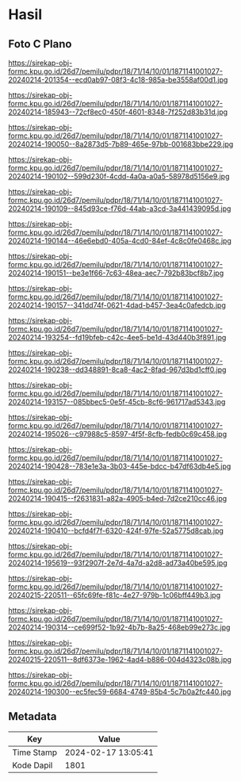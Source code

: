 # Hasil

## Foto C Plano

https://sirekap-obj-formc.kpu.go.id/26d7/pemilu/pdpr/18/71/14/10/01/1871141001027-20240214-201354--ecd0ab97-08f3-4c18-985a-be3558af00d1.jpg

https://sirekap-obj-formc.kpu.go.id/26d7/pemilu/pdpr/18/71/14/10/01/1871141001027-20240214-185943--72cf8ec0-450f-4601-8348-7f252d83b31d.jpg

https://sirekap-obj-formc.kpu.go.id/26d7/pemilu/pdpr/18/71/14/10/01/1871141001027-20240214-190050--8a2873d5-7b89-465e-97bb-001683bbe229.jpg

https://sirekap-obj-formc.kpu.go.id/26d7/pemilu/pdpr/18/71/14/10/01/1871141001027-20240214-190102--599d230f-4cdd-4a0a-a0a5-58978d5156e9.jpg

https://sirekap-obj-formc.kpu.go.id/26d7/pemilu/pdpr/18/71/14/10/01/1871141001027-20240214-190109--845d93ce-f76d-44ab-a3cd-3a441439095d.jpg

https://sirekap-obj-formc.kpu.go.id/26d7/pemilu/pdpr/18/71/14/10/01/1871141001027-20240214-190144--46e6ebd0-405a-4cd0-84ef-4c8c0fe0468c.jpg

https://sirekap-obj-formc.kpu.go.id/26d7/pemilu/pdpr/18/71/14/10/01/1871141001027-20240214-190151--be3e1f66-7c63-48ea-aec7-792b83bcf8b7.jpg

https://sirekap-obj-formc.kpu.go.id/26d7/pemilu/pdpr/18/71/14/10/01/1871141001027-20240214-190157--341dd74f-0621-4dad-b457-3ea4c0afedcb.jpg

https://sirekap-obj-formc.kpu.go.id/26d7/pemilu/pdpr/18/71/14/10/01/1871141001027-20240214-193254--fd19bfeb-c42c-4ee5-be1d-43d440b3f891.jpg

https://sirekap-obj-formc.kpu.go.id/26d7/pemilu/pdpr/18/71/14/10/01/1871141001027-20240214-190238--dd348891-8ca8-4ac2-8fad-967d3bd1cff0.jpg

https://sirekap-obj-formc.kpu.go.id/26d7/pemilu/pdpr/18/71/14/10/01/1871141001027-20240214-193157--085bbec5-0e5f-45cb-8cf6-961717ad5343.jpg

https://sirekap-obj-formc.kpu.go.id/26d7/pemilu/pdpr/18/71/14/10/01/1871141001027-20240214-195026--c97988c5-8597-4f5f-8cfb-fedb0c69c458.jpg

https://sirekap-obj-formc.kpu.go.id/26d7/pemilu/pdpr/18/71/14/10/01/1871141001027-20240214-190428--783e1e3a-3b03-445e-bdcc-b47df63db4e5.jpg

https://sirekap-obj-formc.kpu.go.id/26d7/pemilu/pdpr/18/71/14/10/01/1871141001027-20240214-190415--f2631831-a82a-4905-b4ed-7d2ce210cc46.jpg

https://sirekap-obj-formc.kpu.go.id/26d7/pemilu/pdpr/18/71/14/10/01/1871141001027-20240214-190410--bcfd4f7f-6320-424f-97fe-52a5775d8cab.jpg

https://sirekap-obj-formc.kpu.go.id/26d7/pemilu/pdpr/18/71/14/10/01/1871141001027-20240214-195619--93f2907f-2e7d-4a7d-a2d8-ad73a40be595.jpg

https://sirekap-obj-formc.kpu.go.id/26d7/pemilu/pdpr/18/71/14/10/01/1871141001027-20240215-220511--65fc69fe-f81c-4e27-979b-1c06bff449b3.jpg

https://sirekap-obj-formc.kpu.go.id/26d7/pemilu/pdpr/18/71/14/10/01/1871141001027-20240214-190314--ce699f52-1b92-4b7b-8a25-468eb99e273c.jpg

https://sirekap-obj-formc.kpu.go.id/26d7/pemilu/pdpr/18/71/14/10/01/1871141001027-20240215-220511--8df6373e-1962-4ad4-b886-004d4323c08b.jpg

https://sirekap-obj-formc.kpu.go.id/26d7/pemilu/pdpr/18/71/14/10/01/1871141001027-20240214-190300--ec5fec59-6684-4749-85b4-5c7b0a2fc440.jpg


## Metadata

| Key        | Value               |
| ---------- | ------------------- |
| Time Stamp | 2024-02-17 13:05:41 |
| Kode Dapil | 1801                |



